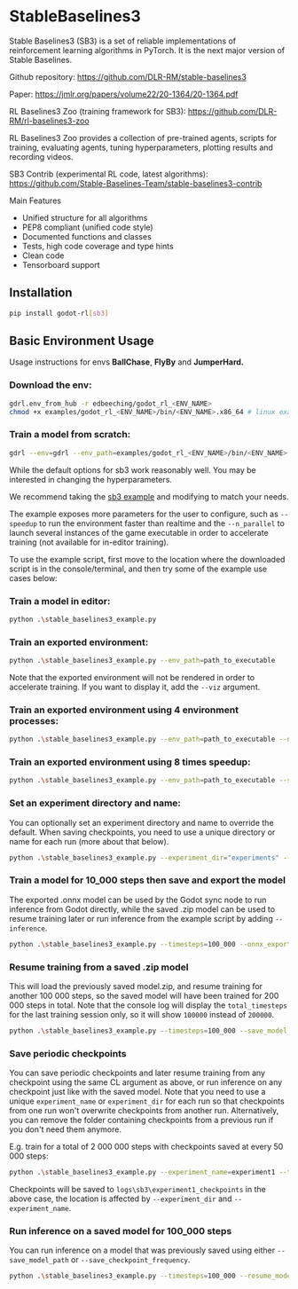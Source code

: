 # StableBaselines3

Stable Baselines3 (SB3) is a set of reliable implementations of reinforcement learning algorithms in PyTorch. It is the next major version of Stable Baselines.

Github repository: https://github.com/DLR-RM/stable-baselines3

Paper: https://jmlr.org/papers/volume22/20-1364/20-1364.pdf

RL Baselines3 Zoo (training framework for SB3): https://github.com/DLR-RM/rl-baselines3-zoo

RL Baselines3 Zoo provides a collection of pre-trained agents, scripts for training, evaluating agents, tuning hyperparameters, plotting results and recording videos.

SB3 Contrib (experimental RL code, latest algorithms): https://github.com/Stable-Baselines-Team/stable-baselines3-contrib

Main Features
- Unified structure for all algorithms
- PEP8 compliant (unified code style)
- Documented functions and classes
- Tests, high code coverage and type hints
- Clean code 
- Tensorboard support


## Installation
```bash
pip install godot-rl[sb3]
```

## Basic Environment Usage
Usage instructions for envs **BallChase**, **FlyBy** and **JumperHard.**

### Download the env:

```bash
gdrl.env_from_hub -r edbeeching/godot_rl_<ENV_NAME>
chmod +x examples/godot_rl_<ENV_NAME>/bin/<ENV_NAME>.x86_64 # linux example
```

### Train a model from scratch:

```bash
gdrl --env=gdrl --env_path=examples/godot_rl_<ENV_NAME>/bin/<ENV_NAME>.x86_64 --experiment_name=Experiment_01 --viz
```

While the default options for sb3 work reasonably well. You may be interested in changing the hyperparameters.

We recommend taking the [sb3 example](https://github.com/edbeeching/godot_rl_agents/blob/main/examples/stable_baselines3_example.py) and modifying to match your needs. 

The example exposes more parameters for the user to configure, such as `--speedup` to run the environment faster than realtime and the `--n_parallel` to launch several instances of the game executable in order to accelerate training (not available for in-editor training). 

To use the example script, first move to the location where the downloaded script is in the console/terminal, and then try some of the example use cases below:

### Train a model in editor:
```bash
python .\stable_baselines3_example.py
```

### Train an exported environment:
```bash
python .\stable_baselines3_example.py --env_path=path_to_executable
```
Note that the exported environment will not be rendered in order to accelerate training.
If you want to display it, add the `--viz` argument.

### Train an exported environment using 4 environment processes:
```bash
python .\stable_baselines3_example.py --env_path=path_to_executable --n_parallel=4
```

### Train an exported environment using 8 times speedup:
```bash
python .\stable_baselines3_example.py --env_path=path_to_executable --speedup=8
```

### Set an experiment directory and name:
You can optionally set an experiment directory and name to override the default. When saving checkpoints, you need to use a unique directory or name for each run (more about that below).
```bash
python .\stable_baselines3_example.py --experiment_dir="experiments" --experiment_name="experiment1"
```

### Train a model for 10_000 steps then save and export the model
The exported .onnx model can be used by the Godot sync node to run inference from Godot directly, while the saved .zip model can be used to resume training later or run inference from the example script by adding `--inference`.
```bash
python .\stable_baselines3_example.py --timesteps=100_000 --onnx_export_path=model.onnx --save_model_path=model.zip
```

### Resume training from a saved .zip model
This will load the previously saved model.zip, and resume training for another 100 000 steps, so the saved model will have been trained for 200 000 steps in total.
Note that the console log will display the `total_timesteps` for the last training session only, so it will show `100000` instead of `200000`. 
```bash
python .\stable_baselines3_example.py --timesteps=100_000 --save_model_path=model_200_000_total_steps.zip --resume_model_path=model.zip
```

### Save periodic checkpoints
You can save periodic checkpoints and later resume training from any checkpoint using the same CL argument as above, or run inference on any checkpoint just like with the saved model.
Note that you need to use a unique `experiment_name` or `experiment_dir` for each run so that checkpoints from one run won't overwrite checkpoints from another run.
Alternatively, you can remove the folder containing checkpoints from a previous run if you don't need them anymore.

E.g. train for a total of 2 000 000 steps with checkpoints saved at every 50 000 steps:

```bash
python .\stable_baselines3_example.py --experiment_name=experiment1 --timesteps=2_000_000 --save_checkpoint_frequency=50_000
```

Checkpoints will be saved to `logs\sb3\experiment1_checkpoints` in the above case, the location is affected by `--experiment_dir` and `--experiment_name`.

### Run inference on a saved model for 100_000 steps
You can run inference on a model that was previously saved using either `--save_model_path` or `--save_checkpoint_frequency`.
```bash
python .\stable_baselines3_example.py --timesteps=100_000 --resume_model_path=model.zip --inference
```
